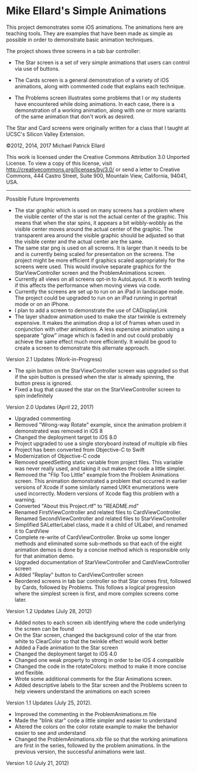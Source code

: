 Mike Ellard's Simple Animations
===============================

This project demonstrates some iOS animations.  The animations here are teaching tools.  They are examples that have been made as simple as possible in order to demonstrate basic animation techniques.   

The project shows three screens in a tab bar controller:

-	The Star screen is a set of very simple animations that users can control via use of buttons. 

-	The Cards screen is a general demonstration of a variety of iOS animations, along with commented code that explains each technique.

-	The Problems screen illustrates some problems that I or my students have encountered while doing animations. In each case, there is a demonstration of a working animation, along with one or more variants of the same animation that don't work as desired.  

The Star and Card screens were originally written for a class that I taught at UCSC's Silicon Valley Extension.  

©2012, 2014, 2017 Michael Patrick Ellard

This work is licensed under the Creative Commons Attribution 3.0 Unported License. To view a copy of this license, visit http://creativecommons.org/licenses/by/3.0/ or send a letter to Creative Commons, 444 Castro Street, Suite 900, Mountain View, California, 94041, USA.


-----

Possible Future Improvements

-   The star graphic which is used on many screens has a problem where the visible center of the star is not the actual center of the graphic.  This means that when the star spins, it appears a bit wibbly-wobbly as the visible center moves around the actual center of the graphic.  The transparent area around the visible graphic should be adjusted so that the visible center and the actual center are the same.
-   The same star png is used on all screens.  It is larger than it needs to be and is currently being scaled for presentation on the screens.  The project might be more efficient if graphics scaled appropriately for the screens were used.  This would involve separate graphics for the StarViewController screen and the ProblemAnimations screen.  
-   Currently all views on all screens opt-in to AutoLayout.  It is worth testing if this affects the performance when moving views via code.  
-   Currently the screens are set up to run on an iPad in landscape mode.  The project could be upgraded to run on an iPad running in portrait mode or on an iPhone.
-   I plan to add a screen to demonstrate the use of CADisplayLink
-   The layer shadow animation used to make the star twinkle is extremely expensive. It makes the animation drop a lot of frames when used in conjunction with other animations. A less expensive animation using a speparate "glow" image which is faded in and out could probably achieve the same effect much more efficiently.  It would be good to create a screen to demonstrate this alternate approach.  

Version 2.1 Updates (Work-in-Progress)

-   The spin button on the StarViewController screen was upgraded so that if the spin button is pressed when the star is already spinning, the button press is ignored.  
-   Fixed a bug that caused the star on the StarViewController screen to spin indefinitely

Version 2.0 Updates (April 22, 2017)

-   Upgraded commenting
-   Removed "Wrong-way Rotate" example, since the animation problem it demonstrated was removed in iOS 8 
-   Changed the deployment target to iOS 8.0
-   Project upgraded to use a single storyboard instead of multiple xib files
-   Project has been converted from Objective-C to Swift
-	Modernization of Objective-C code
-	Removed speedSetting static variable from project files.  This variable was never really used, and taking it out makes the code a little simpler.
-	Removed the "Flip Too Little" example from the Problem Animations screen.  This animation demonstrated a problem that occurred in earlier versions of Xcode if some similarly named UIKit enumerations were used incorrectly.  Modern versions of Xcode flag this problem with a warning.  
-	Converted "About this Project.rtf" to "README.md"
-   Renamed FirstViewController and related files to CardViewController. Renamed SecondViewController and related files to StarViewController
-   Simplified SALetterLabel class, made it a child of UILabel, and renamed it to CardView
-   Complete re-write of CardViewController.  Broke up some longer methods and eliminated some sub-methods so that each of the eight animation demos is done by a concise method which is responsible only for that animation demo.
-   Upgraded documentation of StarViewController and CardViewController screen
-   Added "Replay" button to CardViewController screen
-   Reordered screens in tab bar controller so that Star comes first, followed by Cards, followed by Problems. This follows a logical progression where the simplest screen is first, and more complex screens come later.

Version 1.2 Updates (July 28, 2012)

-	Added notes to each screen xib identifying where the code underlying the screen can be found
-	On the Star screen, changed the background color of the star from white to ClearColor so that the twinkle effect would work better
-	Added a Fade animation to the Star screen
-	Changed the deployment target to iOS 4.0
-	Changed one weak property to strong in order to be iOS 4 compatible
-	Changed the code in the rotateColors: method to make it more concise and flexible.  
-	Wrote some additional comments for the Star Animations screen.
-	Added descriptive labels to the Star screen and the Problems screen to help viewers understand the animations on each screen

Version 1.1 Updates (July 25, 2012).

-	Improved the commenting in the ProblemAnimations.m file
-	Made the "blink star" code a little simpler and easier to understand
-	Altered the colors on the color rotate example to make the behavior easier to see and understand
-	Changed the ProblemAnimations.xib file so that the working animations are first in the series, followed by the problem animations.  In the previous version, the successful animations were last.  

Version 1.0 (July 21, 2012)
